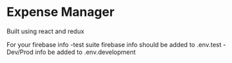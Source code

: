 # Expense Manager

Built using react and redux

For your firebase info 
-test suite firebase info should be added to .env.test
-Dev/Prod info be added to .env.development
